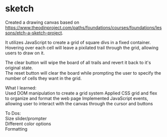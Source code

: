 # sketch

Created a drawing canvas based on https://www.theodinproject.com/paths/foundations/courses/foundations/lessons/etch-a-sketch-project.

It utilizes JavaScript to create a grid of square divs in a fixed container. Hovering over each cell will leave a pixilated trail through the grid, allowing users to draw on it.

The clear button will wipe the board of all trails and revert it back to it's original state.  
The reset button will clear the board while prompting the user to specify the number of cells they want in the grid.  

What I learned:  
Used DOM manipulation to create a grid system 
Applied CSS grid and flex to organize and format the web page
Implemented JavaScript events, allowing user to interact with the canvas through the cursor and buttons

To Dos:  
Size slider/prompter  
Different color options  
Formatting  